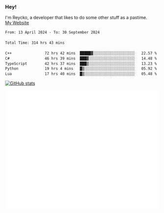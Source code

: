 ### Hey!
I'm Reycko, a developer that likes to do some other stuff as a pastime.  
[My Website](https://reycko.root.sx)

<!--START_SECTION:wakasection-->

```txt
From: 13 April 2024 - To: 30 September 2024

Total Time: 314 hrs 43 mins

C++               72 hrs 42 mins  █████▓░░░░░░░░░░░░░░░░░░░   22.57 %
C#                46 hrs 39 mins  ███▓░░░░░░░░░░░░░░░░░░░░░   14.48 %
TypeScript        42 hrs 37 mins  ███▒░░░░░░░░░░░░░░░░░░░░░   13.23 %
Python            19 hrs 4 mins   █▒░░░░░░░░░░░░░░░░░░░░░░░   05.92 %
Lua               17 hrs 40 mins  █▒░░░░░░░░░░░░░░░░░░░░░░░   05.48 %
```

<!--END_SECTION:wakasection-->

[![GitHub stats](https://github-readme-stats.vercel.app/api?username=Reycko&show_icons=true&theme=dark&hide_title=true&count_private=true)](https://github.com/anuraghazra/github-readme-stats)

![Metrics](/github-metrics.svg)
